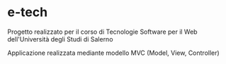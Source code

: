 # e-tech
Progetto realizzato per il corso di Tecnologie Software per il Web dell'Università degli Studi di Salerno

Applicazione realizzata mediante modello MVC (Model, View, Controller)
